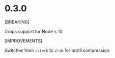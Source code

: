 # 0.3.0

[BREAKING]

Drops support for Node < 10

[IMPROVEMENTS]

Switches from `iltorb` to `zlib` for brotli compression.
